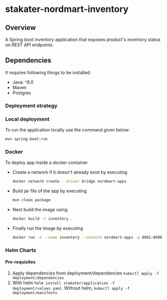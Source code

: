# stakater-nordmart-inventory

## Overview

A Spring boot inventory application that exposes product's inventory status on REST API endpoints.


## Dependencies

It requires following things to be installed:

* Java: ^8.0
* Maven
* Postgres

### Deployment strategy

### Local deployment

To run the application locally use the command given below:

```bash
mvn spring-boot:run
```

### Docker

To deploy app inside a docker container

* Create a network if it doesn't already exist by executing

  ```bash
  docker network create --driver bridge nordmart-apps
  ```

* Build jar file of the app by executing

  ```bash
  mvn clean package
  ```

* Next build the image using

  ```bash
  docker build -t inventory .
  ```

* Finally run the image by executing

  ```bash
  docker run -d --name inventory --network nordmart-apps -p 8081:8080 inventory
  ```

### Helm Charts

#### Pre-requisites

 
1. Apply dependencies from deployment/dependencies `kubectl apply -f deployment/dependencies`
2. With helm `helm install stakater/application -f deployment/values.yaml`. Without helm, `kubectl apply -f deployment/manifests`



